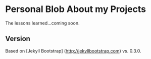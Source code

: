 # Personal Blob About my Projects

The lessons learned...coming soon.

## Version

Based on [Jekyll Bootstrap] (http://jekyllbootstrap.com) vs. 0.3.0.